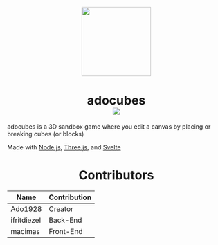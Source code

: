<p align=center>
<img src="https://i.imgur.com/HSpHrLP.png" height="160">
<h1 align=center>adocubes<br>
<a href="https://discord.gg/rNMTeADfnc"><img src="https://i.imgur.com/HPnB3JL.png"></a>
</h1>
</p>
adocubes is a 3D sandbox game where you edit a canvas by placing or breaking cubes (or blocks)

Made with [Node.js](https://nodejs.org), [Three.js](https://threejs.org), and [Svelte](https://svelte.dev)

<h1 align=center>Contributors</h1>

Name        | Contribution
------------|--------------------
Ado1928     | Creator
ifritdiezel | Back-End
macimas     | Front-End